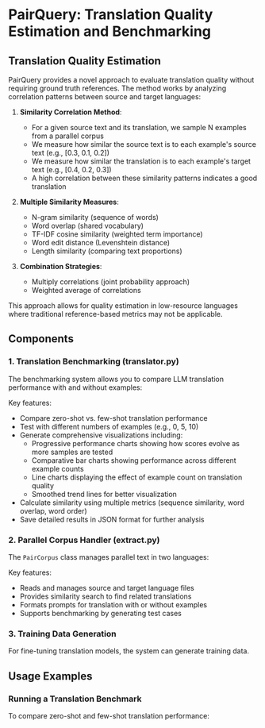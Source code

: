 # PairQuery: Translation Quality Estimation and Benchmarking

## Translation Quality Estimation

PairQuery provides a novel approach to evaluate translation quality without requiring ground truth references. The method works by analyzing correlation patterns between source and target languages:

1. **Similarity Correlation Method**: 
   - For a given source text and its translation, we sample N examples from a parallel corpus
   - We measure how similar the source text is to each example's source text (e.g., [0.3, 0.1, 0.2])
   - We measure how similar the translation is to each example's target text (e.g., [0.4, 0.2, 0.3])
   - A high correlation between these similarity patterns indicates a good translation

2. **Multiple Similarity Measures**:
   - N-gram similarity (sequence of words)
   - Word overlap (shared vocabulary)
   - TF-IDF cosine similarity (weighted term importance)
   - Word edit distance (Levenshtein distance)
   - Length similarity (comparing text proportions)

3. **Combination Strategies**:
   - Multiply correlations (joint probability approach)
   - Weighted average of correlations

This approach allows for quality estimation in low-resource languages where traditional reference-based metrics may not be applicable.

## Components

### 1. Translation Benchmarking (translator.py)

The benchmarking system allows you to compare LLM translation performance with and without examples:

Key features:
- Compare zero-shot vs. few-shot translation performance
- Test with different numbers of examples (e.g., 0, 5, 10)
- Generate comprehensive visualizations including:
  - Progressive performance charts showing how scores evolve as more samples are tested
  - Comparative bar charts showing performance across different example counts
  - Line charts displaying the effect of example count on translation quality
  - Smoothed trend lines for better visualization
- Calculate similarity using multiple metrics (sequence similarity, word overlap, word order)
- Save detailed results in JSON format for further analysis

### 2. Parallel Corpus Handler (extract.py)

The `PairCorpus` class manages parallel text in two languages:

Key features:
- Reads and manages source and target language files
- Provides similarity search to find related translations
- Formats prompts for translation with or without examples
- Supports benchmarking by generating test cases

### 3. Training Data Generation

For fine-tuning translation models, the system can generate training data.

## Usage Examples

### Running a Translation Benchmark

To compare zero-shot and few-shot translation performance:
